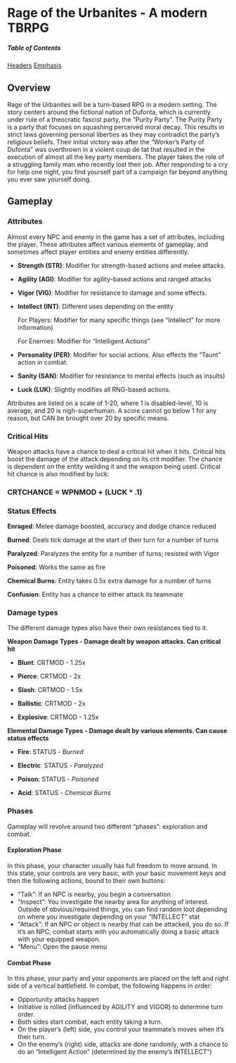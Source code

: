 # Rage of the Urbanites - A modern TBRPG

##### Table of Contents
[Headers](#headers)
[Emphasis](#emphasis)

## Overview

Rage of the Urbanites will be a turn-based RPG in a modern setting. The story centers around the fictional nation of Dufonta, which is currently under rule of a theocratic fascist party, the “Purity Party”. The Purity Party is a party that focuses on squashing perceived moral decay. This results in strict laws governing personal liberties as they may contradict the party’s religious beliefs. Their initial victory was after the “Worker’s Party of Dufonta” was overthrown in a violent coup de tat that resulted in the execution of almost all the key party members.
The player takes the role of a struggling family man who recently lost their job. After responding to a cry for help one night, you find yourself part of a campaign far beyond anything you ever saw yourself doing. 

## Gameplay

### Attributes

Almost every NPC and enemy in the game has a set of attributes, including the player. These attributes affect various elements of gameplay, and sometimes affect player entities and enemy entities differently. 

* **Strength (STR)**: Modifier for strength-based actions and melee attacks.

* **Agility (AGI)**: Modifier for agility-based actions and ranged attacks

* **Vigor (VIG)**: Modifier for resistance to damage and some effects.

* **Intellect (INT)**: Different uses depending on the entity

    For Players: Modifier for many specific things (see “Intellect” for more information)

    For Enemies: Modifier for “Intelligent Actions”


* **Personality (PER)**: Modifier for social actions. Also effects the “Taunt” action in combat.

* **Sanity (SAN)**: Modifier for resistance to mental effects (such as insults)

* **Luck (LUK)**: Slightly modifies all RNG-based actions.

Attributes are listed on a scale of 1-20, where 1 is disabled-level, 10 is average, and 20 is nigh-superhuman. A score cannot go below 1 for any reason, but CAN be brought over 20 by specific means.

### Critical Hits

Weapon attacks have a chance to deal a critical hit when it hits. Critical hits boost the damage of the attack depending on its crit modifier. The chance is dependent on the entity weilding it and the weapon being used. Critical hit chance is also modified by luck:

<p style="text-align: center"><h3>CRTCHANCE = WPNMOD + (LUCK * .1)</h3></p>

### Status Effects

**Enraged**: Melee damage boosted, accuracy and dodge chance reduced

**Burned**: Deals tick damage at the start of their turn for a number of turns

**Paralyzed**: Paralyzes the entity for a number of turns; resisted with Vigor

**Poisoned**: Works the same as fire

**Chemical Burns**: Entity takes 0.5x extra damage for a number of turns

**Confusion**: Entity has a chance to either attack its teammate 

### Damage types

The different damage types also have their own resistances tied to it.

**Weapon Damage Types - Damage dealt by weapon attacks. Can critical hit**

* **Blunt**: CRTMOD - 1.25x

* **Pierce**: CRTMOD - 2x

* **Slash**: CRTMOD - 1.5x

* **Ballistic**: CRTMOD - 2x

* **Explosive**: CRTMOD - 1.25x

**Elemental Damage Types - Damage dealt by various elements. Can cause status effects**

* **Fire**: STATUS - *Burned*

* **Electric**: STATUS - *Paralyzed*

* **Poison**: STATUS - *Poisoned*

* **Acid**: STATUS - *Chemical Burns*

### Phases

Gameplay will revolve around two different “phases”: exploration and combat. 

#### Exploration Phase

In this phase, your character usually has full freedom to move around. In this state, your controls are very basic, with your basic movement keys and then the following actions, bound to their own buttons:

* "Talk”: If an NPC is nearby, you begin a conversation
* “Inspect”: You investigate the nearby area for anything of interest. Outside of obvious/required things, you can find random loot depending on where you investigate depending on your “INTELLECT” stat
* "Attack”: If an NPC or object is nearby that can be attacked, you do so. If it’s an NPC, combat starts with you automatically doing a basic attack with your equipped weapon. 
* “Menu”: Open the pause menu

#### Combat Phase

In this phase, your party and your opponents are placed on the left and right side of a vertical battlefield. In combat, the following happens in order:
* Opportunity attacks happen
* Initiative is rolled (influenced by AGILITY and VIGOR) to determine turn order. 
* Both sides start combat, each entity taking a turn. 
* On the player’s (left) side, you control your teammate’s moves when it’s their turn. 
* On the enemy’s (right) side, attacks are done randomly, with a chance to do an “Intelligent Action” (determined by the enemy’s INTELLECT”) 
